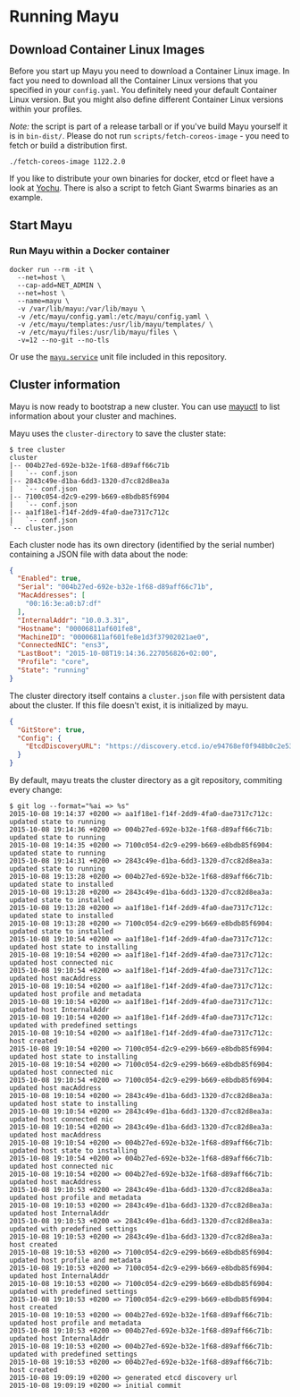# Running Mayu

## Download Container Linux Images

Before you start up Mayu you need to download a Container Linux image. In fact you need to download
all the Container Linux versions that you specified in your `config.yaml`. You definitely need your
default Container Linux version. But you might also define different Container Linux versions within your profiles.

*Note:* the script is part of a release tarball or if you've build Mayu yourself it is in `bin-dist/`. Please do not run `scripts/fetch-coreos-image` - you need to fetch or build a distribution first.

```
./fetch-coreos-image 1122.2.0
```

If you like to distribute your own binaries for docker, etcd or fleet have a look at [Yochu](https://github.com/giantswarm/yochu).
There is also a script to fetch Giant Swarms binaries as an example.

## Start Mayu


### Run Mayu within a Docker container

```
docker run --rm -it \
  --net=host \
  --cap-add=NET_ADMIN \
  --net=host \
  --name=mayu \
  -v /var/lib/mayu:/var/lib/mayu \
  -v /etc/mayu/config.yaml:/etc/mayu/config.yaml \
  -v /etc/mayu/templates:/usr/lib/mayu/templates/ \
  -v /etc/mayu/files:/usr/lib/mayu/files \
  -v=12 --no-git --no-tls
```

Or use the [`mayu.service`](https://github.com/giantswarm/mayu/blob/master/mayu.service) unit file included in this repository.

## Cluster information

Mayu is now ready to bootstrap a new cluster. You can use [mayuctl](mayuctl.md) to list information about your cluster and machines.

Mayu uses the `cluster-directory` to save the cluster state:

```nohighlight
$ tree cluster
cluster
|-- 004b27ed-692e-b32e-1f68-d89aff66c71b
|   `-- conf.json
|-- 2843c49e-d1ba-6dd3-1320-d7cc82d8ea3a
|   `-- conf.json
|-- 7100c054-d2c9-e299-b669-e8bdb85f6904
|   `-- conf.json
|-- aa1f18e1-f14f-2dd9-4fa0-dae7317c712c
|   `-- conf.json
`-- cluster.json
```

Each cluster node has its own directory (identified by the serial number)
containing a JSON file with data about the node:

```json
{
  "Enabled": true,
  "Serial": "004b27ed-692e-b32e-1f68-d89aff66c71b",
  "MacAddresses": [
    "00:16:3e:a0:b7:df"
  ],
  "InternalAddr": "10.0.3.31",
  "Hostname": "00006811af601fe8",
  "MachineID": "00006811af601fe8e1d3f37902021ae0",
  "ConnectedNIC": "ens3",
  "LastBoot": "2015-10-08T19:14:36.227056826+02:00",
  "Profile": "core",
  "State": "running"
}
```

The cluster directory itself contains a `cluster.json` file with persistent
data about the cluster. If this file doesn't exist, it is initialized by
mayu.

```json
{
  "GitStore": true,
  "Config": {
    "EtcdDiscoveryURL": "https://discovery.etcd.io/e94768ef0f948b0c2e53536d9c5eeb8f"
  }
}
```

By default, mayu treats the cluster directory as a git repository, commiting
every change:

```nohighlight
$ git log --format="%ai => %s"
2015-10-08 19:14:37 +0200 => aa1f18e1-f14f-2dd9-4fa0-dae7317c712c: updated state to running
2015-10-08 19:14:36 +0200 => 004b27ed-692e-b32e-1f68-d89aff66c71b: updated state to running
2015-10-08 19:14:35 +0200 => 7100c054-d2c9-e299-b669-e8bdb85f6904: updated state to running
2015-10-08 19:14:31 +0200 => 2843c49e-d1ba-6dd3-1320-d7cc82d8ea3a: updated state to running
2015-10-08 19:13:28 +0200 => 004b27ed-692e-b32e-1f68-d89aff66c71b: updated state to installed
2015-10-08 19:13:28 +0200 => 2843c49e-d1ba-6dd3-1320-d7cc82d8ea3a: updated state to installed
2015-10-08 19:13:28 +0200 => aa1f18e1-f14f-2dd9-4fa0-dae7317c712c: updated state to installed
2015-10-08 19:13:28 +0200 => 7100c054-d2c9-e299-b669-e8bdb85f6904: updated state to installed
2015-10-08 19:10:54 +0200 => aa1f18e1-f14f-2dd9-4fa0-dae7317c712c: updated host state to installing
2015-10-08 19:10:54 +0200 => aa1f18e1-f14f-2dd9-4fa0-dae7317c712c: updated host connected nic
2015-10-08 19:10:54 +0200 => aa1f18e1-f14f-2dd9-4fa0-dae7317c712c: updated host macAddress
2015-10-08 19:10:54 +0200 => aa1f18e1-f14f-2dd9-4fa0-dae7317c712c: updated host profile and metadata
2015-10-08 19:10:54 +0200 => aa1f18e1-f14f-2dd9-4fa0-dae7317c712c: updated host InternalAddr
2015-10-08 19:10:54 +0200 => aa1f18e1-f14f-2dd9-4fa0-dae7317c712c: updated with predefined settings
2015-10-08 19:10:54 +0200 => aa1f18e1-f14f-2dd9-4fa0-dae7317c712c: host created
2015-10-08 19:10:54 +0200 => 7100c054-d2c9-e299-b669-e8bdb85f6904: updated host state to installing
2015-10-08 19:10:54 +0200 => 7100c054-d2c9-e299-b669-e8bdb85f6904: updated host connected nic
2015-10-08 19:10:54 +0200 => 7100c054-d2c9-e299-b669-e8bdb85f6904: updated host macAddress
2015-10-08 19:10:54 +0200 => 2843c49e-d1ba-6dd3-1320-d7cc82d8ea3a: updated host state to installing
2015-10-08 19:10:54 +0200 => 2843c49e-d1ba-6dd3-1320-d7cc82d8ea3a: updated host connected nic
2015-10-08 19:10:54 +0200 => 2843c49e-d1ba-6dd3-1320-d7cc82d8ea3a: updated host macAddress
2015-10-08 19:10:54 +0200 => 004b27ed-692e-b32e-1f68-d89aff66c71b: updated host state to installing
2015-10-08 19:10:54 +0200 => 004b27ed-692e-b32e-1f68-d89aff66c71b: updated host connected nic
2015-10-08 19:10:54 +0200 => 004b27ed-692e-b32e-1f68-d89aff66c71b: updated host macAddress
2015-10-08 19:10:53 +0200 => 2843c49e-d1ba-6dd3-1320-d7cc82d8ea3a: updated host profile and metadata
2015-10-08 19:10:53 +0200 => 2843c49e-d1ba-6dd3-1320-d7cc82d8ea3a: updated host InternalAddr
2015-10-08 19:10:53 +0200 => 2843c49e-d1ba-6dd3-1320-d7cc82d8ea3a: updated with predefined settings
2015-10-08 19:10:53 +0200 => 2843c49e-d1ba-6dd3-1320-d7cc82d8ea3a: host created
2015-10-08 19:10:53 +0200 => 7100c054-d2c9-e299-b669-e8bdb85f6904: updated host profile and metadata
2015-10-08 19:10:53 +0200 => 7100c054-d2c9-e299-b669-e8bdb85f6904: updated host InternalAddr
2015-10-08 19:10:53 +0200 => 7100c054-d2c9-e299-b669-e8bdb85f6904: updated with predefined settings
2015-10-08 19:10:53 +0200 => 7100c054-d2c9-e299-b669-e8bdb85f6904: host created
2015-10-08 19:10:53 +0200 => 004b27ed-692e-b32e-1f68-d89aff66c71b: updated host profile and metadata
2015-10-08 19:10:53 +0200 => 004b27ed-692e-b32e-1f68-d89aff66c71b: updated host InternalAddr
2015-10-08 19:10:53 +0200 => 004b27ed-692e-b32e-1f68-d89aff66c71b: updated with predefined settings
2015-10-08 19:10:53 +0200 => 004b27ed-692e-b32e-1f68-d89aff66c71b: host created
2015-10-08 19:09:19 +0200 => generated etcd discovery url
2015-10-08 19:09:19 +0200 => initial commit
```
